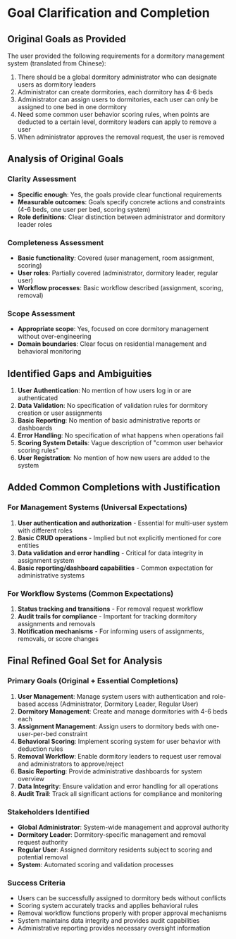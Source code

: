 # Goal Clarification and Completion

## Original Goals as Provided

The user provided the following requirements for a dormitory management system (translated from Chinese):

1. There should be a global dormitory administrator who can designate users as dormitory leaders
2. Administrator can create dormitories, each dormitory has 4-6 beds
3. Administrator can assign users to dormitories, each user can only be assigned to one bed in one dormitory
4. Need some common user behavior scoring rules, when points are deducted to a certain level, dormitory leaders can apply to remove a user
5. When administrator approves the removal request, the user is removed

## Analysis of Original Goals

### Clarity Assessment
- **Specific enough**: Yes, the goals provide clear functional requirements
- **Measurable outcomes**: Goals specify concrete actions and constraints (4-6 beds, one user per bed, scoring system)
- **Role definitions**: Clear distinction between administrator and dormitory leader roles

### Completeness Assessment
- **Basic functionality**: Covered (user management, room assignment, scoring)
- **User roles**: Partially covered (administrator, dormitory leader, regular user)
- **Workflow processes**: Basic workflow described (assignment, scoring, removal)

### Scope Assessment
- **Appropriate scope**: Yes, focused on core dormitory management without over-engineering
- **Domain boundaries**: Clear focus on residential management and behavioral monitoring

## Identified Gaps and Ambiguities

1. **User Authentication**: No mention of how users log in or are authenticated
2. **Data Validation**: No specification of validation rules for dormitory creation or user assignments
3. **Basic Reporting**: No mention of basic administrative reports or dashboards
4. **Error Handling**: No specification of what happens when operations fail
5. **Scoring System Details**: Vague description of "common user behavior scoring rules"
6. **User Registration**: No mention of how new users are added to the system

## Added Common Completions with Justification

### For Management Systems (Universal Expectations)
1. **User authentication and authorization** - Essential for multi-user system with different roles
2. **Basic CRUD operations** - Implied but not explicitly mentioned for core entities
3. **Data validation and error handling** - Critical for data integrity in assignment system
4. **Basic reporting/dashboard capabilities** - Common expectation for administrative systems

### For Workflow Systems (Common Expectations)
1. **Status tracking and transitions** - For removal request workflow
2. **Audit trails for compliance** - Important for tracking dormitory assignments and removals
3. **Notification mechanisms** - For informing users of assignments, removals, or score changes

## Final Refined Goal Set for Analysis

### Primary Goals (Original + Essential Completions)
1. **User Management**: Manage system users with authentication and role-based access (Administrator, Dormitory Leader, Regular User)
2. **Dormitory Management**: Create and manage dormitories with 4-6 beds each
3. **Assignment Management**: Assign users to dormitory beds with one-user-per-bed constraint
4. **Behavioral Scoring**: Implement scoring system for user behavior with deduction rules
5. **Removal Workflow**: Enable dormitory leaders to request user removal and administrators to approve/reject
6. **Basic Reporting**: Provide administrative dashboards for system overview
7. **Data Integrity**: Ensure validation and error handling for all operations
8. **Audit Trail**: Track all significant actions for compliance and monitoring

### Stakeholders Identified
- **Global Administrator**: System-wide management and approval authority
- **Dormitory Leader**: Dormitory-specific management and removal request authority
- **Regular User**: Assigned dormitory residents subject to scoring and potential removal
- **System**: Automated scoring and validation processes

### Success Criteria
- Users can be successfully assigned to dormitory beds without conflicts
- Scoring system accurately tracks and applies behavioral rules
- Removal workflow functions properly with proper approval mechanisms
- System maintains data integrity and provides audit capabilities
- Administrative reporting provides necessary oversight information